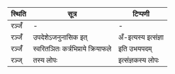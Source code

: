 | स्थिति | सूत्र | टिप्पणी |
| ----- | ------- | ------ |
| रञ्जँ॑ | - | - |
| रञ्जँ॑ | उपदेशेऽजनुनासिक इत् | अँ-इत्यस्य इत्संज्ञा |
| रञ्जँ॑ | स्वरितञितः कर्त्रभिप्राये क्रियाफले | इति उभयपदम् |
| रञ्ज् | तस्य लोपः | इत्संज्ञकस्य लोपः |
